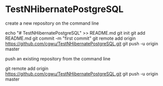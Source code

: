 # TestNHibernatePostgreSQL

create a new repository on the command line

echo "# TestNHibernatePostgreSQL" >> README.md
git init
git add README.md
git commit -m "first commit"
git remote add origin https://github.com/cgwu/TestNHibernatePostgreSQL.git
git push -u origin master


push an existing repository from the command line

git remote add origin https://github.com/cgwu/TestNHibernatePostgreSQL.git
git push -u origin master

